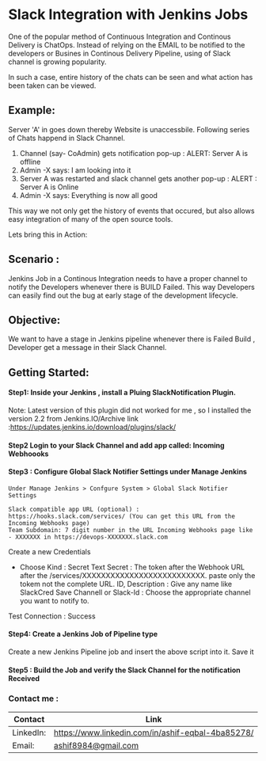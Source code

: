 
# Slack Integration with Jenkins Jobs

One of the popular method of Continuous Integration and Continous Delivery is ChatOps.
Instead of relying on the EMAIL to be notified to the developers or Busines in Continous Delivery Pipeline, using of Slack channel is growing popularity.

In such a case, entire history of the chats can be seen and what action has been taken can be viewed.

## Example: 

Server 'A' in goes down thereby Website is unaccessbile. Following series of Chats happend in Slack Channel.

1. Channel (say- CoAdmin) gets notification pop-up : ALERT: Server A is offline
2. Admin -X says: I am looking into it
3. Server A was restarted and slack channel gets another pop-up : ALERT : Server A is Online
4. Admin -X says: Everything is now all good

This way we not only get the history of events that occured, but also allows easy integration of many of the open source tools.

Lets bring this in Action:

## Scenario : 

Jenkins Job in a Continous Integration needs to have a proper channel to notify the Developers whenever there is BUILD Failed.
This way Developers can easily find out the bug at early stage of the development lifecycle.


## Objective: 

We want to have a stage in Jenkins pipeline whenever there is Failed Build , Developer get a message in their Slack Channel.


## Getting Started:

#### Step1: Inside your Jenkins , install a Pluing SlackNotification Plugin.

Note: Latest version of this plugin did not worked for me , so I installed the version 2.2 from Jenkins.IO/Archive 
link :https://updates.jenkins.io/download/plugins/slack/

#### Step2 Login to your Slack Channel and add app called: Incoming Webhoooks



#### Step3 : Configure Global Slack Notifier Settings under Manage Jenkins

```
Under Manage Jenkins > Confgure System > Global Slack Notifier Settings

Slack compatible app URL (optional) : https://hooks.slack.com/services/ (You can get this URL from the Incoming Webhooks page)
Team Subdomain: 7 digit number in the URL Incoming Webhooks page like - XXXXXXX in https://devops-XXXXXXX.slack.com

```

Create a new Credentials
 - Choose Kind : Secret Text
   Secret : The token after the Webhook URL after the /services/XXXXXXXXXXXXXXXXXXXXXXXXXX. paste only the tokem not the complete URL.
   ID, Description : Give any name like SlackCred
   Save 
Channell or Slack-Id : Choose the appropriate channel you want to notify to.

Test Connection : Success

#### Step4: Create a Jenkins Job of Pipeline type

Create a new Jenkins Pipeline job and insert the above script into it.
Save it

#### Step5 : Build the Job and verify the Slack Channel for the notification Received


### Contact me :

Contact | Link
------------- | -------------
LinkedIn:  |https://www.linkedin.com/in/ashif-eqbal-4ba85278/
Email:  | ashif8984@gmail.com